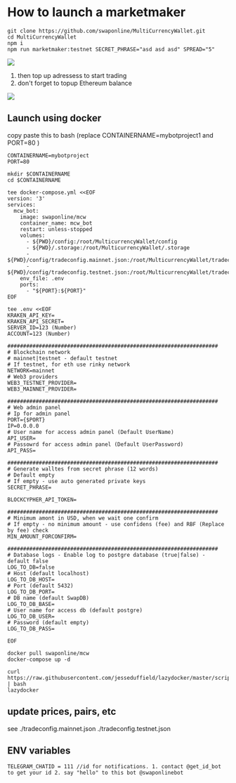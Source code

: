 # How to launch a marketmaker

```
git clone https://github.com/swaponline/MultiCurrencyWallet.git
cd MultiCurrencyWallet
npm i 
npm run marketmaker:testnet SECRET_PHRASE="asd asd asd" SPREAD="5"

```
![](https://screenshots.wpmix.net/putty_3ISF58oZz8jfJwFuyyMFpfocPTBR7aC4.png)

1. then top up adressess to start trading
2. don't forget to topup Ethereum balance

![](https://screenshots.wpmix.net/chrome_VfMLfx2KBVUIxaGsQ6ECBEKUq2VMF7Ag.png)

## Launch using docker
copy paste this to bash (replace CONTAINERNAME=mybotproject1 and PORT=80 )

```
CONTAINERNAME=mybotproject
PORT=80 

mkdir $CONTAINERNAME
cd $CONTAINERNAME

tee docker-compose.yml <<EOF
version: '3'
services:
  mcw_bot:
    image: swaponline/mcw
    container_name: mcw_bot
    restart: unless-stopped
    volumes:
      - ${PWD}/config:/root/MulticurrencyWallet/config
      - ${PWD}/.storage:/root/MulticurrencyWallet/.storage
      - ${PWD}/config/tradeconfig.mainnet.json:/root/MulticurrencyWallet/tradeconfig.mainnet.json
      - ${PWD}/config/tradeconfig.testnet.json:/root/MulticurrencyWallet/tradeconfig.testnet.json    
    env_file: .env
    ports:
      - "${PORT}:${PORT}"
EOF

tee .env <<EOF
KRAKEN_API_KEY=
KRAKEN_API_SECRET=
SERVER_ID=123 (Number)
ACCOUNT=123 (Number)

###################################################################
# Blockchain network
# mainnet|testnet - default testnet
# If testnet, for eth use rinky network
NETWORK=mainnet
# Web3 providers
WEB3_TESTNET_PROVIDER=
WEB3_MAINNET_PROVIDER=

###################################################################
# Web admin panel
# Ip for admin panel
PORT={$PORT}
IP=0.0.0.0
# User name for access admin panel (Default UserName)
API_USER=
# Passowrd for access admin panel (Default UserPassword)
API_PASS=

###################################################################
# Generate walltes from secret phrase (12 words)
# Default empty
# If empty - use auto generated private keys
SECRET_PHRASE=

BLOCKCYPHER_API_TOKEN=

###################################################################
# Minimum amont in USD, when we wait one confirm
# If empty - no minimum amount - use confidens (fee) and RBF (Replace by fee) check
MIN_AMOUNT_FORCONFIRM=

###################################################################
# Database logs - Enable log to postgre database (true|false) - default false
LOG_TO_DB=false
# Host (default localhost)
LOG_TO_DB_HOST=
# Port (default 5432)
LOG_TO_DB_PORT=
# DB name (default SwapDB)
LOG_TO_DB_BASE=
# User name for access db (default postgre)
LOG_TO_DB_USER=
# Password (default empty)
LOG_TO_DB_PASS=

EOF

docker pull swaponline/mcw
docker-compose up -d 

curl https://raw.githubusercontent.com/jesseduffield/lazydocker/master/scripts/install_update_linux.sh | bash
lazydocker

```

## update prices, pairs, etc 
see ./tradeconfig.mainnet.json
./tradeconfig.testnet.json


## ENV variables
```
TELEGRAM_CHATID = 111 //id for notifications. 1. contact @get_id_bot to get your id 2. say "hello" to this bot @swaponlinebot 
```
